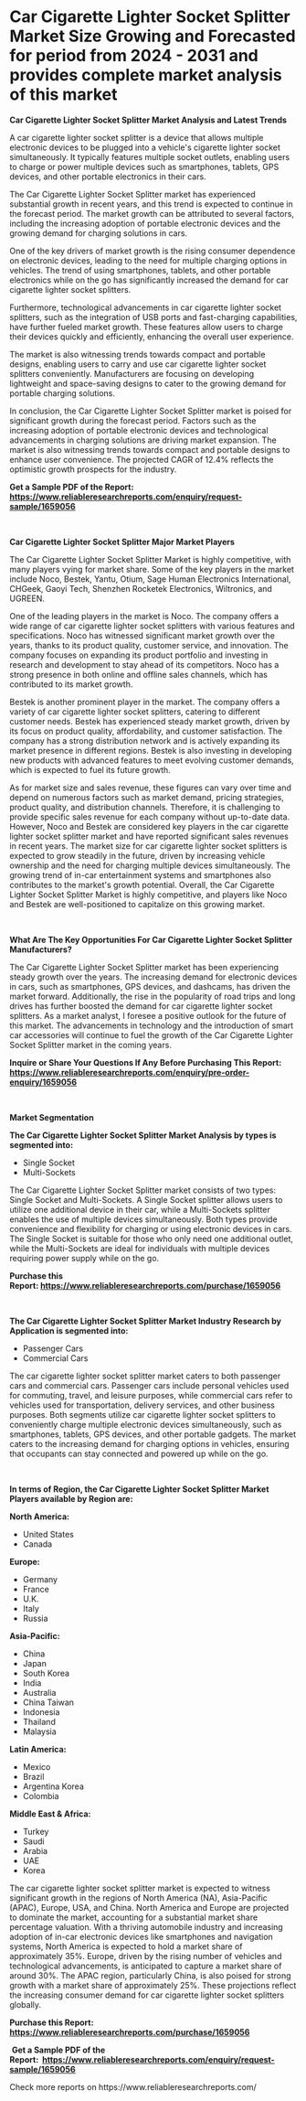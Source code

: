 <p><h1>Car Cigarette Lighter Socket Splitter Market Size Growing and Forecasted for period from 2024 - 2031 and provides complete market analysis of this market</h1></p><p><strong>Car Cigarette Lighter Socket Splitter Market Analysis and Latest Trends</strong></p>
<p><p>A car cigarette lighter socket splitter is a device that allows multiple electronic devices to be plugged into a vehicle's cigarette lighter socket simultaneously. It typically features multiple socket outlets, enabling users to charge or power multiple devices such as smartphones, tablets, GPS devices, and other portable electronics in their cars.</p><p>The Car Cigarette Lighter Socket Splitter market has experienced substantial growth in recent years, and this trend is expected to continue in the forecast period. The market growth can be attributed to several factors, including the increasing adoption of portable electronic devices and the growing demand for charging solutions in cars.</p><p>One of the key drivers of market growth is the rising consumer dependence on electronic devices, leading to the need for multiple charging options in vehicles. The trend of using smartphones, tablets, and other portable electronics while on the go has significantly increased the demand for car cigarette lighter socket splitters.</p><p>Furthermore, technological advancements in car cigarette lighter socket splitters, such as the integration of USB ports and fast-charging capabilities, have further fueled market growth. These features allow users to charge their devices quickly and efficiently, enhancing the overall user experience.</p><p>The market is also witnessing trends towards compact and portable designs, enabling users to carry and use car cigarette lighter socket splitters conveniently. Manufacturers are focusing on developing lightweight and space-saving designs to cater to the growing demand for portable charging solutions.</p><p>In conclusion, the Car Cigarette Lighter Socket Splitter market is poised for significant growth during the forecast period. Factors such as the increasing adoption of portable electronic devices and technological advancements in charging solutions are driving market expansion. The market is also witnessing trends towards compact and portable designs to enhance user convenience. The projected CAGR of 12.4% reflects the optimistic growth prospects for the industry.</p></p>
<p><strong>Get a Sample PDF of the Report:&nbsp; <a href="https://www.reliableresearchreports.com/enquiry/request-sample/1659056">https://www.reliableresearchreports.com/enquiry/request-sample/1659056</a></strong></p>
<p>&nbsp;</p>
<p><strong>Car Cigarette Lighter Socket Splitter Major Market Players</strong></p>
<p><p>The Car Cigarette Lighter Socket Splitter Market is highly competitive, with many players vying for market share. Some of the key players in the market include Noco, Bestek, Yantu, Otium, Sage Human Electronics International, CHGeek, Gaoyi Tech, Shenzhen Rocketek Electronics, Wiltronics, and UGREEN. </p><p>One of the leading players in the market is Noco. The company offers a wide range of car cigarette lighter socket splitters with various features and specifications. Noco has witnessed significant market growth over the years, thanks to its product quality, customer service, and innovation. The company focuses on expanding its product portfolio and investing in research and development to stay ahead of its competitors. Noco has a strong presence in both online and offline sales channels, which has contributed to its market growth. </p><p>Bestek is another prominent player in the market. The company offers a variety of car cigarette lighter socket splitters, catering to different customer needs. Bestek has experienced steady market growth, driven by its focus on product quality, affordability, and customer satisfaction. The company has a strong distribution network and is actively expanding its market presence in different regions. Bestek is also investing in developing new products with advanced features to meet evolving customer demands, which is expected to fuel its future growth. </p><p>As for market size and sales revenue, these figures can vary over time and depend on numerous factors such as market demand, pricing strategies, product quality, and distribution channels. Therefore, it is challenging to provide specific sales revenue for each company without up-to-date data. However, Noco and Bestek are considered key players in the car cigarette lighter socket splitter market and have reported significant sales revenues in recent years. The market size for car cigarette lighter socket splitters is expected to grow steadily in the future, driven by increasing vehicle ownership and the need for charging multiple devices simultaneously. The growing trend of in-car entertainment systems and smartphones also contributes to the market's growth potential. Overall, the Car Cigarette Lighter Socket Splitter Market is highly competitive, and players like Noco and Bestek are well-positioned to capitalize on this growing market.</p></p>
<p>&nbsp;</p>
<p><strong>What Are The Key Opportunities For Car Cigarette Lighter Socket Splitter Manufacturers?</strong></p>
<p><p>The Car Cigarette Lighter Socket Splitter market has been experiencing steady growth over the years. The increasing demand for electronic devices in cars, such as smartphones, GPS devices, and dashcams, has driven the market forward. Additionally, the rise in the popularity of road trips and long drives has further boosted the demand for car cigarette lighter socket splitters. As a market analyst, I foresee a positive outlook for the future of this market. The advancements in technology and the introduction of smart car accessories will continue to fuel the growth of the Car Cigarette Lighter Socket Splitter market in the coming years.</p></p>
<p><strong>Inquire or Share Your Questions If Any Before Purchasing This Report: <a href="https://www.reliableresearchreports.com/enquiry/pre-order-enquiry/1659056">https://www.reliableresearchreports.com/enquiry/pre-order-enquiry/1659056</a></strong></p>
<p>&nbsp;</p>
<p><strong>Market Segmentation</strong></p>
<p><strong>The Car Cigarette Lighter Socket Splitter Market Analysis by types is segmented into:</strong></p>
<p><ul><li>Single Socket</li><li>Multi-Sockets</li></ul></p>
<p><p>The Car Cigarette Lighter Socket Splitter market consists of two types: Single Socket and Multi-Sockets. A Single Socket splitter allows users to utilize one additional device in their car, while a Multi-Sockets splitter enables the use of multiple devices simultaneously. Both types provide convenience and flexibility for charging or using electronic devices in cars. The Single Socket is suitable for those who only need one additional outlet, while the Multi-Sockets are ideal for individuals with multiple devices requiring power supply while on the go.</p></p>
<p><strong>Purchase this Report:&nbsp;<a href="https://www.reliableresearchreports.com/purchase/1659056">https://www.reliableresearchreports.com/purchase/1659056</a></strong></p>
<p>&nbsp;</p>
<p><strong>The Car Cigarette Lighter Socket Splitter Market Industry Research by Application is segmented into:</strong></p>
<p><ul><li>Passenger Cars</li><li>Commercial Cars</li></ul></p>
<p><p>The car cigarette lighter socket splitter market caters to both passenger cars and commercial cars. Passenger cars include personal vehicles used for commuting, travel, and leisure purposes, while commercial cars refer to vehicles used for transportation, delivery services, and other business purposes. Both segments utilize car cigarette lighter socket splitters to conveniently charge multiple electronic devices simultaneously, such as smartphones, tablets, GPS devices, and other portable gadgets. The market caters to the increasing demand for charging options in vehicles, ensuring that occupants can stay connected and powered up while on the go.</p></p>
<p>&nbsp;</p>
<p><strong>In terms of Region, the Car Cigarette Lighter Socket Splitter Market Players available by Region are:</strong></p>
<p>
    <p> <strong> North America: </strong>
        <ul>
            <li>United States</li>
            <li>Canada</li>
        </ul>
        </p> 
    <p> <strong> Europe: </strong>
        <ul>
            <li>Germany</li>
            <li>France</li>
            <li>U.K.</li>
            <li>Italy</li>
            <li>Russia</li>
        </ul>
        </p> 
    <p> <strong> Asia-Pacific: </strong>
        <ul>
            <li>China</li>
            <li>Japan</li>
            <li>South Korea</li>
            <li>India</li>
            <li>Australia</li>
            <li>China Taiwan</li>
            <li>Indonesia</li>
            <li>Thailand</li>
            <li>Malaysia</li>
        </ul>
        </p> 
    <p> <strong> Latin America: </strong>
        <ul>
            <li>Mexico</li>
            <li>Brazil</li>
            <li>Argentina Korea</li>
            <li>Colombia</li>
        </ul>
        </p> 
    <p> <strong> Middle East & Africa: </strong>
        <ul>
            <li>Turkey</li>
            <li>Saudi</li>
            <li>Arabia</li>
            <li>UAE</li>
            <li>Korea</li>
        </ul>
    </p>
    </p>
<p><p>The car cigarette lighter socket splitter market is expected to witness significant growth in the regions of North America (NA), Asia-Pacific (APAC), Europe, USA, and China. North America and Europe are projected to dominate the market, accounting for a substantial market share percentage valuation. With a thriving automobile industry and increasing adoption of in-car electronic devices like smartphones and navigation systems, North America is expected to hold a market share of approximately 35%. Europe, driven by the rising number of vehicles and technological advancements, is anticipated to capture a market share of around 30%. The APAC region, particularly China, is also poised for strong growth with a market share of approximately 25%. These projections reflect the increasing consumer demand for car cigarette lighter socket splitters globally.</p></p>
<p><strong>Purchase this Report: <a href="https://www.reliableresearchreports.com/purchase/1659056">https://www.reliableresearchreports.com/purchase/1659056</a></strong></p>
<p>&nbsp;<strong>Get a Sample PDF of the Report:&nbsp;&nbsp;<a href="https://www.reliableresearchreports.com/enquiry/request-sample/1659056">https://www.reliableresearchreports.com/enquiry/request-sample/1659056</a></strong></p>
<p><strong></strong></p>
<p>Check more reports on https://www.reliableresearchreports.com/</p>